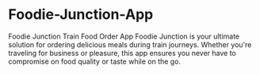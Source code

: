 # Foodie-Junction-App
 Foodie Junction Train Food Order App Foodie Junction is your ultimate solution for ordering delicious meals during train journeys. Whether you're traveling for business or pleasure, this app ensures you never have to compromise on food quality or taste while on the go.
